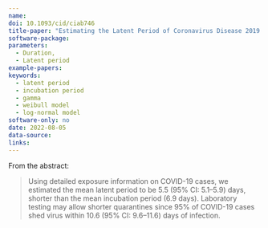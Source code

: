 ```yaml
---
name: 
doi: 10.1093/cid/ciab746
title-paper: "Estimating the Latent Period of Coronavirus Disease 2019 (COVID-19)"
software-package:
parameters:
  - Duration,
  - Latent period
example-papers:  
keywords:
  - latent period
  - incubation period
  - gamma
  - weibull model
  - log-normal model
software-only: no
date: 2022-08-05
data-source:
links:
---
```


From the abstract: 

> Using detailed exposure information on COVID-19 cases, we estimated the mean latent period to be 5.5 (95% CI: 5.1–5.9) days, shorter than the mean incubation period (6.9 days). Laboratory testing may allow shorter quarantines since 95% of COVID-19 cases shed virus within 10.6 (95% CI: 9.6–11.6) days of infection.
